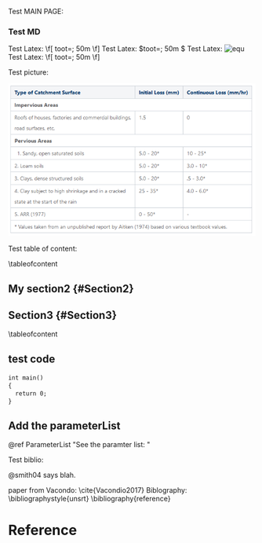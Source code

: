 Test MAIN PAGE:

### Test MD

Test Latex: \f[ toot=\; 50m \f]
Test Latex: $toot=\; 50m $
Test Latex: ![equ](https://latex.codecogs.com/gif.latex?log(y)=\beta_0&space;&plus;&space;\beta_1&space;x&space;&plus;&space;u)
Test Latex: \f[ toot=\; 50m \f]


Test picture:

![ILCL-table](ILCL-values.png)


Test table of content:

\tableofcontent

## My section2 {#Section2}
## Section3 {#Section3}

\tableofcontent

## test code
```{cpp}
int main()
{
  return 0;
}
```


## Add the parameterList

@ref ParameterList "See the paramter list: "

Test biblio:

@smith04 says blah.

paper from Vacondo: \cite{Vacondio2017}
Biblography:
\bibliographystyle{unsrt}
\bibliography{reference}

# Reference

